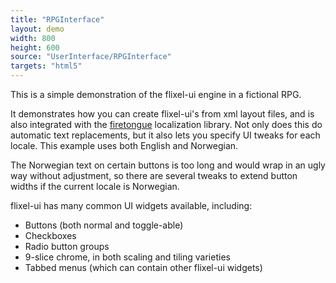 ```yaml
---
title: "RPGInterface"
layout: demo
width: 800
height: 600
source: "UserInterface/RPGInterface"
targets: "html5"
---
```


This is a simple demonstration of the flixel-ui engine in a fictional RPG.

It demonstrates how you can create flixel-ui's from xml layout files, and is also integrated with the [firetongue](https://github.com/larsiusprime/firetongue) localization library. Not only does this do automatic text replacements, but it also lets you specify UI tweaks for each locale. This example uses both English and Norwegian.

The Norwegian text on certain buttons is too long and would wrap in an ugly way without adjustment, so there are several tweaks to extend button widths if the current locale is Norwegian.

flixel-ui has many common UI widgets available, including:

- Buttons (both normal and toggle-able)
- Checkboxes
- Radio button groups
- 9-slice chrome, in both scaling and tiling varieties
- Tabbed menus (which can contain other flixel-ui widgets)